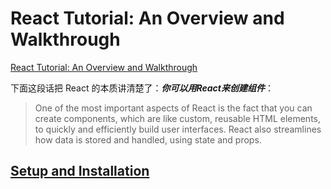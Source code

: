 # React Tutorial: An Overview and Walkthrough

[React Tutorial: An Overview and Walkthrough](https://www.taniarascia.com/getting-started-with-react/)


下面这段话把 React 的本质讲清楚了：***你可以用React来创建组件***：

> One of the most important aspects of React is the fact that you can create components, which are like custom, reusable HTML elements, to quickly and efficiently build user interfaces. React also streamlines how data is stored and handled, using state and props.


## [Setup and Installation](https://www.taniarascia.com/getting-started-with-react/#setup-and-installation)





